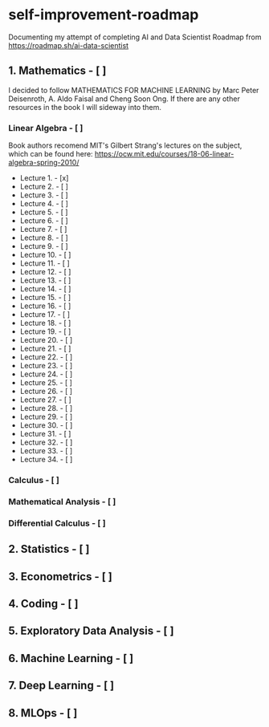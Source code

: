 # self-improvement-roadmap

Documenting my attempt of completing AI and Data Scientist Roadmap from https://roadmap.sh/ai-data-scientist

## 1. Mathematics - [ ] 
I decided to follow MATHEMATICS FOR MACHINE LEARNING by Marc Peter Deisenroth, A. Aldo Faisal and Cheng Soon Ong.
If there are any other resources in the book I will sideway into them. 

### Linear Algebra - [ ] 
Book authors recomend MIT's Gilbert Strang's lectures on the subject, which can be found here: https://ocw.mit.edu/courses/18-06-linear-algebra-spring-2010/ 
- Lecture 1. - [x] 
- Lecture 2. - [ ] 
- Lecture 3. - [ ] 
- Lecture 4. - [ ] 
- Lecture 5. - [ ] 
- Lecture 6. - [ ] 
- Lecture 7. - [ ] 
- Lecture 8. - [ ] 
- Lecture 9. - [ ] 
- Lecture 10. - [ ] 
- Lecture 11. - [ ] 
- Lecture 12. - [ ] 
- Lecture 13. - [ ] 
- Lecture 14. - [ ] 
- Lecture 15. - [ ] 
- Lecture 16. - [ ] 
- Lecture 17. - [ ] 
- Lecture 18. - [ ] 
- Lecture 19. - [ ] 
- Lecture 20. - [ ] 
- Lecture 21. - [ ] 
- Lecture 22. - [ ] 
- Lecture 23. - [ ] 
- Lecture 24. - [ ] 
- Lecture 25. - [ ] 
- Lecture 26. - [ ] 
- Lecture 27. - [ ] 
- Lecture 28. - [ ] 
- Lecture 29. - [ ] 
- Lecture 30. - [ ] 
- Lecture 31. - [ ] 
- Lecture 32. - [ ] 
- Lecture 33. - [ ] 
- Lecture 34. - [ ] 
### Calculus - [ ] 
### Mathematical Analysis - [ ] 
### Differential Calculus - [ ] 

## 2. Statistics - [ ] 

## 3. Econometrics - [ ] 

## 4. Coding - [ ] 

## 5. Exploratory Data Analysis - [ ] 

## 6. Machine Learning - [ ] 

## 7. Deep Learning - [ ] 

## 8. MLOps - [ ] 

